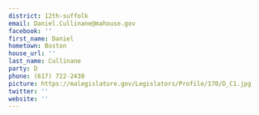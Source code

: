 ```yaml
---
district: 12th-suffolk
email: Daniel.Cullinane@mahouse.gov
facebook: ''
first_name: Daniel
hometown: Boston
house_url: ''
last_name: Cullinane
party: D
phone: (617) 722-2430
picture: https://malegislature.gov/Legislators/Profile/170/D_C1.jpg
twitter: ''
website: ''
---
```

